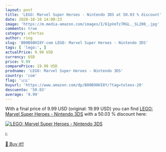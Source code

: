 ```yaml
---
layout: post
title: 'LEGO: Marvel Super Heroes - Nintendo 3DS at 50.03 % discount'
date: 2020-10-10 14:00:23
image: 'https://m.media-amazon.com/images/I/61pVeTz7RGL._SL200_.jpg'
comments: true
category: ofertas
author: ring
slug: 'B00B98HI8Y-com LEGO: Marvel Super Heroes - Nintendo 3DS'
tags: [ 'lego:', ]
actualPrice: 9.99 USD
currency: USD
price: 9.99
comparePrice: 19.99 USD
prodname: 'LEGO: Marvel Super Heroes - Nintendo 3DS'
country: 'com'
flag: '🇺🇸'
buyurl: 'https://www.amazon.com/dp/B00B98HI8Y/?tag=tolees-20'
descuento: '50.03'
average: '9.99'
---
```


With a final price of 9.99 USD (original: 19.99 USD) you can find [LEGO: Marvel Super Heroes - Nintendo 3DS](https://www.amazon.com/dp/B00B98HI8Y/?tag=tolees-20) with a  50.03 % discount here:

[![LEGO: Marvel Super Heroes - Nintendo 3DS](https://m.media-amazon.com/images/I/61pVeTz7RGL._SL200_.jpg)](https://www.amazon.com/dp/B00B98HI8Y/?tag=tolees-20)

ℹ️:


[🛒 Buy it!!](https://www.amazon.com/dp/B00B98HI8Y/?tag=tolees-20)
